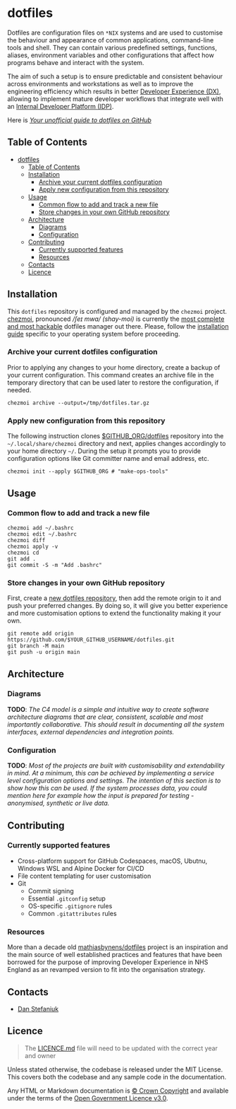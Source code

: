 # dotfiles

Dotfiles are configuration files on `*NIX` systems and are used to customise the behaviour and appearance of common applications, command-line tools and shell. They can contain various predefined settings, functions, aliases, environment variables and other configurations that affect how programs behave and interact with the system.

The aim of such a setup is to ensure predictable and consistent behaviour across environments and workstations as well as to improve the engineering efficiency which results in better [Developer Experience (DX)](https://www.thoughtworks.com/en-gb/insights/blog/why-you-should-invest-good-developer-experience-today), allowing to implement mature developer workflows that integrate well with an [Internal Developer Platform (IDP)](https://www.thoughtworks.com/en-gb/insights/blog/devops/better-developer-platforms-key-better-digital-products).

Here is _[Your unofficial guide to dotfiles on GitHub](https://dotfiles.github.io/)_

## Table of Contents

- [dotfiles](#dotfiles)
  - [Table of Contents](#table-of-contents)
  - [Installation](#installation)
    - [Archive your current dotfiles configuration](#archive-your-current-dotfiles-configuration)
    - [Apply new configuration from this repository](#apply-new-configuration-from-this-repository)
  - [Usage](#usage)
    - [Common flow to add and track a new file](#common-flow-to-add-and-track-a-new-file)
    - [Store changes in your own GitHub repository](#store-changes-in-your-own-github-repository)
  - [Architecture](#architecture)
    - [Diagrams](#diagrams)
    - [Configuration](#configuration)
  - [Contributing](#contributing)
    - [Currently supported features](#currently-supported-features)
    - [Resources](#resources)
  - [Contacts](#contacts)
  - [Licence](#licence)

## Installation

This `dotfiles` repository is configured and managed by the `chezmoi` project. [chezmoi](https://www.chezmoi.io/), pronounced _/ʃeɪ mwa/ (shay-moi)_ is currently the [most complete and most hackable](https://www.chezmoi.io/comparison-table/) dotfiles manager out there. Please, follow the [installation guide](https://www.chezmoi.io/install/#one-line-package-install) specific to your operating system before proceeding.

### Archive your current dotfiles configuration

Prior to applying any changes to your home directory, create a backup of your current configuration. This command creates an archive file in the temporary directory that can be used later to restore the configuration, if needed.

```shell
chezmoi archive --output=/tmp/dotfiles.tar.gz
```

### Apply new configuration from this repository

The following instruction clones [\$GITHUB_ORG/dotfiles](https://github.com/make-ops-tools/dotfiles) repository into the `~/.local/share/chezmoi` directory and next, applies changes accordingly to your home directory `~/`. During the setup it prompts you to provide configuration options like Git committer name and email address, etc.

```shell
chezmoi init --apply $GITHUB_ORG # "make-ops-tools"
```

## Usage

### Common flow to add and track a new file

```shell
chezmoi add ~/.bashrc
chezmoi edit ~/.bashrc
chezmoi diff
chezmoi apply -v
chezmoi cd
git add .
git commit -S -m "Add .bashrc"
```

### Store changes in your own GitHub repository

First, create a [new dotfiles repository](https://github.com/new), then add the remote origin to it and push your preferred changes. By doing so, it will give you better experience and more customisation options to extend the functionality making it your own.

```shell
git remote add origin https://github.com/$YOUR_GITHUB_USERNAME/dotfiles.git
git branch -M main
git push -u origin main
```

## Architecture

### Diagrams

**TODO**: _The C4 model is a simple and intuitive way to create software architecture diagrams that are clear, consistent, scalable and most importantly collaborative. This should result in documenting all the system interfaces, external dependencies and integration points._

### Configuration

**TODO**: _Most of the projects are built with customisability and extendability in mind. At a minimum, this can be achieved by implementing a service level configuration options and settings. The intention of this section is to show how this can be used. If the system processes data, you could mention here for example how the input is prepared for testing - anonymised, synthetic or live data._

## Contributing

### Currently supported features

- Cross-platform support for GitHub Codespaces, macOS, Ubutnu, Windows WSL and Alpine Docker for CI/CD
- File content templating for user customisation
- Git
  - Commit signing
  - Essential `.gitconfig` setup
  - OS-specific `.gitignore` rules
  - Common `.gitattributes` rules

### Resources

More than a decade old [mathiasbynens/dotfiles](https://github.com/mathiasbynens/dotfiles) project is an inspiration and the main source of well established practices and features that have been borrowed for the purpose of improving Developer Experience in NHS England as an revamped version to fit into the organisation strategy.

## Contacts

- [Dan Stefaniuk](https://github.com/stefaniuk)

## Licence

> The [LICENCE.md](./LICENCE.md) file will need to be updated with the correct year and owner

Unless stated otherwise, the codebase is released under the MIT License. This covers both the codebase and any sample code in the documentation.

Any HTML or Markdown documentation is [© Crown Copyright](https://www.nationalarchives.gov.uk/information-management/re-using-public-sector-information/uk-government-licensing-framework/crown-copyright/) and available under the terms of the [Open Government Licence v3.0](https://www.nationalarchives.gov.uk/doc/open-government-licence/version/3/).
